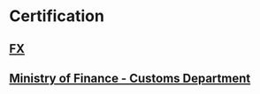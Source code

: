 # Certification



## [FX ](https://github.com/nancyalaswad90/Certification-/blob/main/FX.md)




## [Ministry of Finance - Customs Department](https://github.com/nancyalaswad90/Certifications/blob/main/Ministry%20of%20Finance%20-%20Customs%20Department.md)

